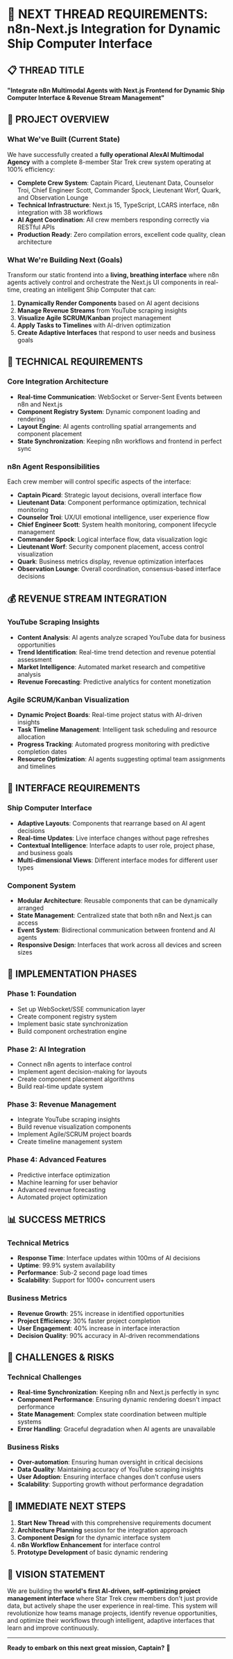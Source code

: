 # 🚀 NEXT THREAD REQUIREMENTS: n8n-Next.js Integration for Dynamic Ship Computer Interface

## 📋 **THREAD TITLE**
**"Integrate n8n Multimodal Agents with Next.js Frontend for Dynamic Ship Computer Interface & Revenue Stream Management"**

## 🎯 **PROJECT OVERVIEW**

### **What We've Built (Current State)**
We have successfully created a **fully operational AlexAI Multimodal Agency** with a complete 8-member Star Trek crew system operating at 100% efficiency:

- **Complete Crew System**: Captain Picard, Lieutenant Data, Counselor Troi, Chief Engineer Scott, Commander Spock, Lieutenant Worf, Quark, and Observation Lounge
- **Technical Infrastructure**: Next.js 15, TypeScript, LCARS interface, n8n integration with 38 workflows
- **AI Agent Coordination**: All crew members responding correctly via RESTful APIs
- **Production Ready**: Zero compilation errors, excellent code quality, clean architecture

### **What We're Building Next (Goals)**
Transform our static frontend into a **living, breathing interface** where n8n agents actively control and orchestrate the Next.js UI components in real-time, creating an intelligent Ship Computer that can:

1. **Dynamically Render Components** based on AI agent decisions
2. **Manage Revenue Streams** from YouTube scraping insights
3. **Visualize Agile SCRUM/Kanban** project management
4. **Apply Tasks to Timelines** with AI-driven optimization
5. **Create Adaptive Interfaces** that respond to user needs and business goals

## 🧠 **TECHNICAL REQUIREMENTS**

### **Core Integration Architecture**
- **Real-time Communication**: WebSocket or Server-Sent Events between n8n and Next.js
- **Component Registry System**: Dynamic component loading and rendering
- **Layout Engine**: AI agents controlling spatial arrangements and component placement
- **State Synchronization**: Keeping n8n workflows and frontend in perfect sync

### **n8n Agent Responsibilities**
Each crew member will control specific aspects of the interface:

- **Captain Picard**: Strategic layout decisions, overall interface flow
- **Lieutenant Data**: Component performance optimization, technical monitoring
- **Counselor Troi**: UX/UI emotional intelligence, user experience flow
- **Chief Engineer Scott**: System health monitoring, component lifecycle management
- **Commander Spock**: Logical interface flow, data visualization logic
- **Lieutenant Worf**: Security component placement, access control visualization
- **Quark**: Business metrics display, revenue optimization interfaces
- **Observation Lounge**: Overall coordination, consensus-based interface decisions

## 💰 **REVENUE STREAM INTEGRATION**

### **YouTube Scraping Insights**
- **Content Analysis**: AI agents analyze scraped YouTube data for business opportunities
- **Trend Identification**: Real-time trend detection and revenue potential assessment
- **Market Intelligence**: Automated market research and competitive analysis
- **Revenue Forecasting**: Predictive analytics for content monetization

### **Agile SCRUM/Kanban Visualization**
- **Dynamic Project Boards**: Real-time project status with AI-driven insights
- **Task Timeline Management**: Intelligent task scheduling and resource allocation
- **Progress Tracking**: Automated progress monitoring with predictive completion dates
- **Resource Optimization**: AI agents suggesting optimal team assignments and timelines

## 🎨 **INTERFACE REQUIREMENTS**

### **Ship Computer Interface**
- **Adaptive Layouts**: Components that rearrange based on AI agent decisions
- **Real-time Updates**: Live interface changes without page refreshes
- **Contextual Intelligence**: Interface adapts to user role, project phase, and business goals
- **Multi-dimensional Views**: Different interface modes for different user types

### **Component System**
- **Modular Architecture**: Reusable components that can be dynamically arranged
- **State Management**: Centralized state that both n8n and Next.js can access
- **Event System**: Bidirectional communication between frontend and AI agents
- **Responsive Design**: Interfaces that work across all devices and screen sizes

## 🔧 **IMPLEMENTATION PHASES**

### **Phase 1: Foundation**
- Set up WebSocket/SSE communication layer
- Create component registry system
- Implement basic state synchronization
- Build component orchestration engine

### **Phase 2: AI Integration**
- Connect n8n agents to interface control
- Implement agent decision-making for layouts
- Create component placement algorithms
- Build real-time update system

### **Phase 3: Revenue Management**
- Integrate YouTube scraping insights
- Build revenue visualization components
- Implement Agile/SCRUM project boards
- Create timeline management system

### **Phase 4: Advanced Features**
- Predictive interface optimization
- Machine learning for user behavior
- Advanced revenue forecasting
- Automated project optimization

## 📊 **SUCCESS METRICS**

### **Technical Metrics**
- **Response Time**: Interface updates within 100ms of AI decisions
- **Uptime**: 99.9% system availability
- **Performance**: Sub-2 second page load times
- **Scalability**: Support for 1000+ concurrent users

### **Business Metrics**
- **Revenue Growth**: 25% increase in identified opportunities
- **Project Efficiency**: 30% faster project completion
- **User Engagement**: 40% increase in interface interaction
- **Decision Quality**: 90% accuracy in AI-driven recommendations

## 🚨 **CHALLENGES & RISKS**

### **Technical Challenges**
- **Real-time Synchronization**: Keeping n8n and Next.js perfectly in sync
- **Component Performance**: Ensuring dynamic rendering doesn't impact performance
- **State Management**: Complex state coordination between multiple systems
- **Error Handling**: Graceful degradation when AI agents are unavailable

### **Business Risks**
- **Over-automation**: Ensuring human oversight in critical decisions
- **Data Quality**: Maintaining accuracy of YouTube scraping insights
- **User Adoption**: Ensuring interface changes don't confuse users
- **Scalability**: Supporting growth without performance degradation

## 🎯 **IMMEDIATE NEXT STEPS**

1. **Start New Thread** with this comprehensive requirements document
2. **Architecture Planning** session for the integration approach
3. **Component Design** for the dynamic interface system
4. **n8n Workflow Enhancement** for interface control
5. **Prototype Development** of basic dynamic rendering

## 🌟 **VISION STATEMENT**

We are building the **world's first AI-driven, self-optimizing project management interface** where Star Trek crew members don't just provide data, but actively shape the user experience in real-time. This system will revolutionize how teams manage projects, identify revenue opportunities, and optimize their workflows through intelligent, adaptive interfaces that learn and improve continuously.

---

**Ready to embark on this next great mission, Captain?** 🚀

